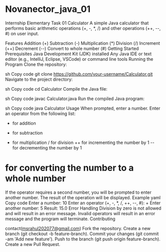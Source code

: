 # Novanector_java_01
Internship Elementary Task 01
Calculator
A simple Java calculator that performs basic arithmetic operations (+, -, *, /) and other operations (++, --, #) on user input.

Features
Addition (+)
Subtraction (-)
Multiplication (*)
Division (/)
Increment (++)
Decrement (--)
Convert to whole number (#)
Getting Started
Prerequisites
Java Development Kit (JDK) installed
Any Java IDE or text editor (e.g., IntelliJ, Eclipse, VSCode) or command line tools
Running the Program
Clone the repository:

sh
Copy code
git clone https://github.com/your-username/Calculator.git
Navigate to the project directory:

sh
Copy code
cd Calculator
Compile the Java file:

sh
Copy code
javac Calculator.java
Run the compiled Java program:

sh
Copy code
java Calculator
Usage
When prompted, enter a number.
Enter an operator from the following list:
+ for addition
- for subtraction
* for multiplication
/ for division
++ for incrementing the number by 1
-- for decrementing the number by 1
# for converting the number to a whole number
If the operator requires a second number, you will be prompted to enter another number.
The result of the operation will be displayed.
Example
yaml
Copy code
Enter a number:
10
Enter an operator (+, -, *, /, ++, --, #):
+
Enter another number:
5
Result: 15.0
Error Handling
Division by zero is not allowed and will result in an error message.
Invalid operators will result in an error message and the program will terminate.
Contributing

contact(msrahul202077@gmail.com)
Fork the repository.
Create a new branch (git checkout -b feature-branch).
Commit your changes (git commit -am 'Add new feature').
Push to the branch (git push origin feature-branch).
Create a new Pull Request.
